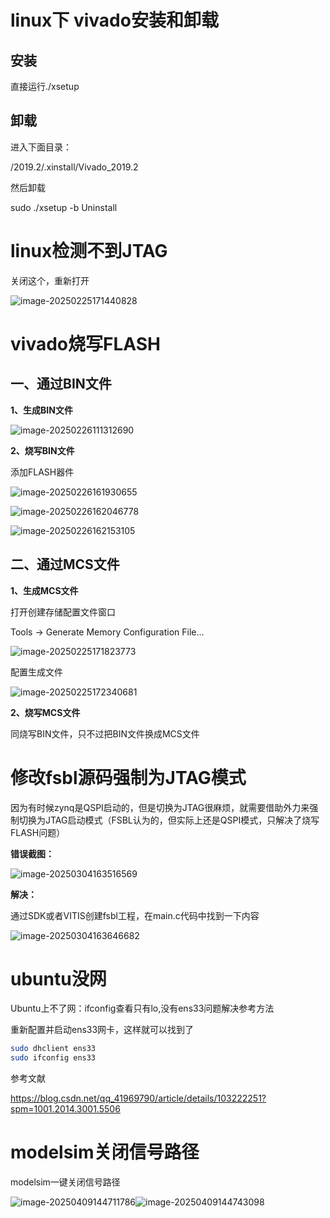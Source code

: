 # linux下 vivado安装和卸载

## 安装

直接运行./xsetup

## 卸载

进入下面目录：

/2019.2/.xinstall/Vivado_2019.2

然后卸载

sudo ./xsetup -b Uninstall



# linux检测不到JTAG

关闭这个，重新打开

![image-20250225171440828](./media/image-20250225171440828.png)



# vivado烧写FLASH

## 一、通过BIN文件

**1、生成BIN文件**

![image-20250226111312690](./media/image-20250226111312690.png)

**2、烧写BIN文件**

添加FLASH器件

![image-20250226161930655](./media/image-20250226161930655.png)

![image-20250226162046778](./media/image-20250226162046778.png)

![image-20250226162153105](./media/image-20250226162153105.png)





## 二、通过MCS文件

**1、生成MCS文件**

打开创建存储配置文件窗口

Tools -> Generate Memory Configuration File…

![image-20250225171823773](./media/image-20250225171823773.png)

配置生成文件

![image-20250225172340681](./media/image-20250225172340681.png)



**2、烧写MCS文件**

同烧写BIN文件，只不过把BIN文件换成MCS文件



# 修改fsbl源码强制为JTAG模式

因为有时候zynq是QSPI启动的，但是切换为JTAG很麻烦，就需要借助外力来强制切换为JTAG启动模式（FSBL认为的，但实际上还是QSPI模式，只解决了烧写FLASH问题）

**错误截图：**

![image-20250304163516569](./media/image-20250304163516569.png)

**解决：**

通过SDK或者VITIS创建fsbl工程，在main.c代码中找到一下内容

![image-20250304163646682](./media/image-20250304163646682.png)



# ubuntu没网

Ubuntu上不了网：ifconfig查看只有lo,没有ens33问题解决参考方法

重新配置并启动ens33网卡，这样就可以找到了

```bash
sudo dhclient ens33
sudo ifconfig ens33
```



参考文献

https://blog.csdn.net/qq_41969790/article/details/103222251?spm=1001.2014.3001.5506



# modelsim关闭信号路径

modelsim一键关闭信号路径

![image-20250409144711786](./media/image-20250409144711786.png)![image-20250409144743098](./media/image-20250409144743098.png)







